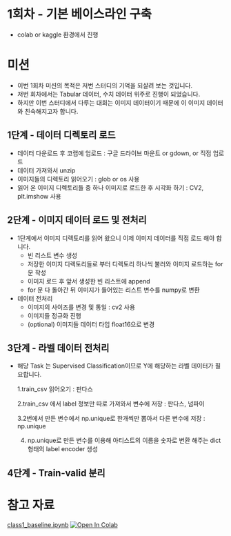 # 1회차 - 기본 베이스라인 구축 
- colab or kaggle 환경에서 진행 


# 미션 
- 이번 1회차 미션의 목적은 저번 스터디의 기억을 되살려 보는 것입니다. 
- 저번 회차에서는 Tabular 데이터, 수치 데이터 위주로 진행이 되었습니다. 
- 하지만 이번 스터디에서 다루는 대회는 이미지 데이터이기 때문에 이 이미지 데이터와 친숙해지고자 합니다. 

## 1단계 - 데이터 디렉토리 로드 
- 데이터 다운로드 후 코랩에 업로드 : 구글 드라이브 마운트 or gdown, or 직접 업로드 
- 데이터 가져와서 unzip 
- 이미지들의 디렉토리 읽어오기 : glob or os 사용 
- 읽어 온 이미지 디렉토리들 중 하나 이미지로 로드한 후 시각화 하기 : CV2, plt.imshow 사용

## 2단계 - 이미지 데이터 로드 및 전처리 
- 1단계에서 이미지 디렉토리를 읽어 왔으니 이제 이미지 데이터를 직접 로드 해야 합니다. 
  - 빈 리스트 변수 생성 
  - 저장한 이미지 디렉토리들로 부터 디렉토리 하나씩 불러와 이미지 로드하는 for문 작성 
  - 이미지 로드 후 앞서 생성한 빈 리스트에 append 
  - for 문 다 돌아간 뒤 이미지가 들어있는 리스트 변수를 numpy로 변환 
- 데이터 전처리 
  - 이미지의 사이즈를 변경 및 통일 : cv2 사용 
  - 이미지들 정규화 진행 
  - (optional) 이미지들 데이터 타입 float16으로 변경 


## 3단계 - 라벨 데이터 전처리 
- 해당 Task 는 Supervised Classification이므로 Y에 해당하는 라벨 데이터가 필요합니다. 

  1.train_csv 읽어오기 : 판다스


  2.train_csv 에서 label 정보만 따로 가져와서 변수에 저장 : 판다스, 넘파이 


  3.2번에서 만든 변수에서 np.unique로 한개씩만 뽑아서 다른 변수에 저장 : np.unique

  4. np.unique로 만든 변수를 이용해 아티스트의 이름을 숫자로 변환 해주는 dict 형태의 label encoder 생성 

## 4단계 - Train-valid 분리 


# 참고 자료 
[class1_baseline.ipynb](Baseline/class1_Baseline.ipynb) [![Open In Colab](https://colab.research.google.com/assets/colab-badge.svg)](https://colab.research.google.com/github/crimama/DL_competition_study/blob/main/Baseline/class1_Baseline.ipynb)

